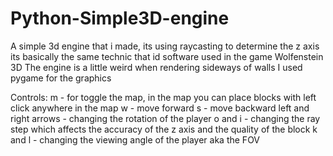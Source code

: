 # Python-Simple3D-engine
A simple 3d engine that i made, its using raycasting to determine the z axis its basically the same technic that id software used in the game Wolfenstein 3D 
The engine is a little weird when rendering sideways of walls
I used pygame for the graphics

Controls:
m - for toggle the map, in the map you can place blocks with left click anywhere in the map
w - move forward
s - move backward
left and right arrows - changing the rotation of the player
o and i - changing the ray step which affects the accuracy of the z axis and the quality of the block
k and l - changing the viewing angle of the player aka the FOV

